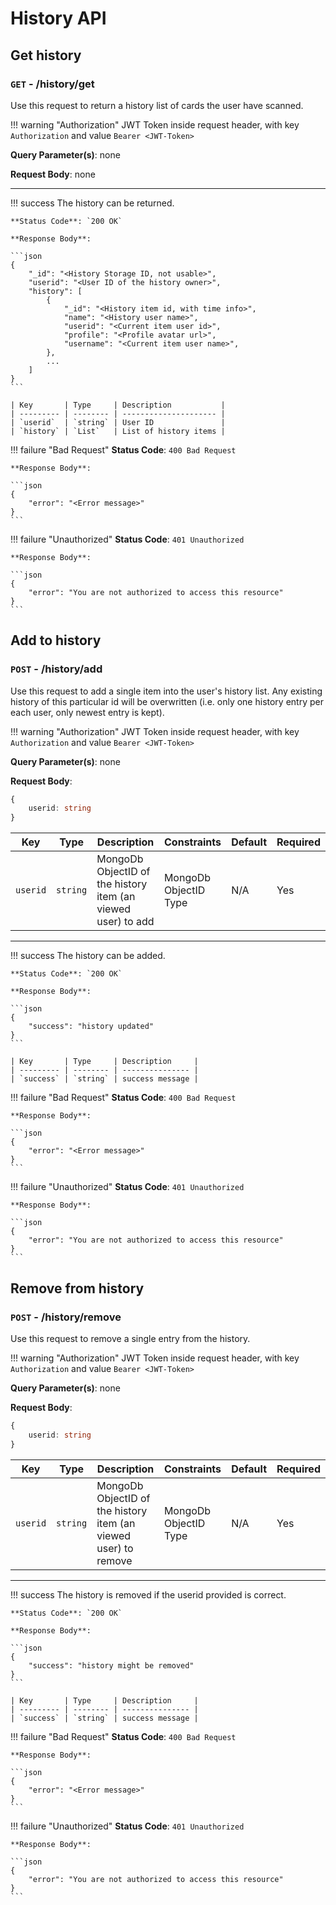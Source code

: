 # History API

## Get history

### `GET` - /history/get

Use this request to return a history list of cards the user have scanned.

!!! warning "Authorization"
    JWT Token inside request header, with key `Authorization` and value `Bearer <JWT-Token>`


**Query Parameter(s)**: none


**Request Body**: none


---

!!! success
    The history can be returned.

    **Status Code**: `200 OK`

    **Response Body**:

    ```json
    {
        "_id": "<History Storage ID, not usable>",
        "userid": "<User ID of the history owner>",
        "history": [
            {
                "_id": "<History item id, with time info>",
                "name": "<History user name>",
                "userid": "<Current item user id>",
                "profile": "<Profile avatar url>",
                "username": "<Current item user name>",
            },
            ...
        ]
    }
    ```

    | Key       | Type     | Description           |
    | --------- | -------- | --------------------- |
    | `userid`  | `string` | User ID               |
    | `history` | `List`   | List of history items |


!!! failure "Bad Request"
    **Status Code**: `400 Bad Request`

    **Response Body**:

    ```json
    {
        "error": "<Error message>"
    }
    ```

!!! failure "Unauthorized"
    **Status Code**: `401 Unauthorized`

    **Response Body**:

    ```json
    {
        "error": "You are not authorized to access this resource"
    }
    ```









## Add to history

### `POST` - /history/add

Use this request to add a single item into the user's history list. Any existing history of this particular
 id will be overwritten (i.e. only one history entry per each user, only newest entry is kept).

!!! warning "Authorization"
    JWT Token inside request header, with key `Authorization` and value `Bearer <JWT-Token>`


**Query Parameter(s)**: none


**Request Body**: 

```typescript
{
    userid: string
}
```

| Key      | Type     | Description                                                  | Constraints           | Default | Required |
| -------- | -------- | ------------------------------------------------------------ | --------------------- | ------- | -------- |
| `userid` | `string` | MongoDb ObjectID of the history item (an viewed user) to add | MongoDb ObjectID Type | N/A     | Yes      |


---

!!! success
    The history can be added.

    **Status Code**: `200 OK`

    **Response Body**:

    ```json
    {
        "success": "history updated"
    }
    ```

    | Key       | Type     | Description     |
    | --------- | -------- | --------------- |
    | `success` | `string` | success message |



!!! failure "Bad Request"
    **Status Code**: `400 Bad Request`

    **Response Body**:

    ```json
    {
        "error": "<Error message>"
    }
    ```

!!! failure "Unauthorized"
    **Status Code**: `401 Unauthorized`

    **Response Body**:

    ```json
    {
        "error": "You are not authorized to access this resource"
    }
    ```






## Remove from history

### `POST` - /history/remove

Use this request to remove a single entry from the history.

!!! warning "Authorization"
    JWT Token inside request header, with key `Authorization` and value `Bearer <JWT-Token>`


**Query Parameter(s)**: none


**Request Body**: 

```typescript
{
    userid: string
}
```

| Key      | Type     | Description                                                     | Constraints           | Default | Required |
| -------- | -------- | --------------------------------------------------------------- | --------------------- | ------- | -------- |
| `userid` | `string` | MongoDb ObjectID of the history item (an viewed user) to remove | MongoDb ObjectID Type | N/A     | Yes      |


---

!!! success
    The history is removed if the userid provided is correct.

    **Status Code**: `200 OK`

    **Response Body**:

    ```json
    {
        "success": "history might be removed"
    }
    ```

    | Key       | Type     | Description     |
    | --------- | -------- | --------------- |
    | `success` | `string` | success message |



!!! failure "Bad Request"
    **Status Code**: `400 Bad Request`

    **Response Body**:

    ```json
    {
        "error": "<Error message>"
    }
    ```

!!! failure "Unauthorized"
    **Status Code**: `401 Unauthorized`

    **Response Body**:

    ```json
    {
        "error": "You are not authorized to access this resource"
    }
    ```